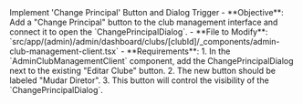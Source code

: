 <task>
    Implement 'Change Principal' Button and Dialog Trigger
</task>

<taskspec>
- **Objective**: Add a "Change Principal" button to the club management interface and connect it to open the `ChangePrincipalDialog`.
- **File to Modify**: `src/app/(admin)/admin/dashboard/clubs/[clubId]/_components/admin-club-management-client.tsx`
- **Requirements**:
    1. In the `AdminClubManagementClient` component, add the ChangePrincipalDialog next to the existing "Editar Clube" button.
    2. The new button should be labeled "Mudar Diretor".
    3. This button will control the visibility of the `ChangePrincipalDialog`.
</taskspec>
